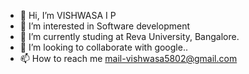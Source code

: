 - 👋 Hi, I’m VISHWASA I P
- 👀 I’m interested in Software development
- 🌱 I’m currently studing at Reva University, Bangalore.
- 💞️ I’m looking to collaborate with google..
- 📫 How to reach me mail-vishwasa5802@gmail.com

<!---
Vishwasa2004 is a ✨ special ✨ repository because its `README.md` (this file) appears on your GitHub profile.
You can click the Preview link to take a look at your changes.
--->

